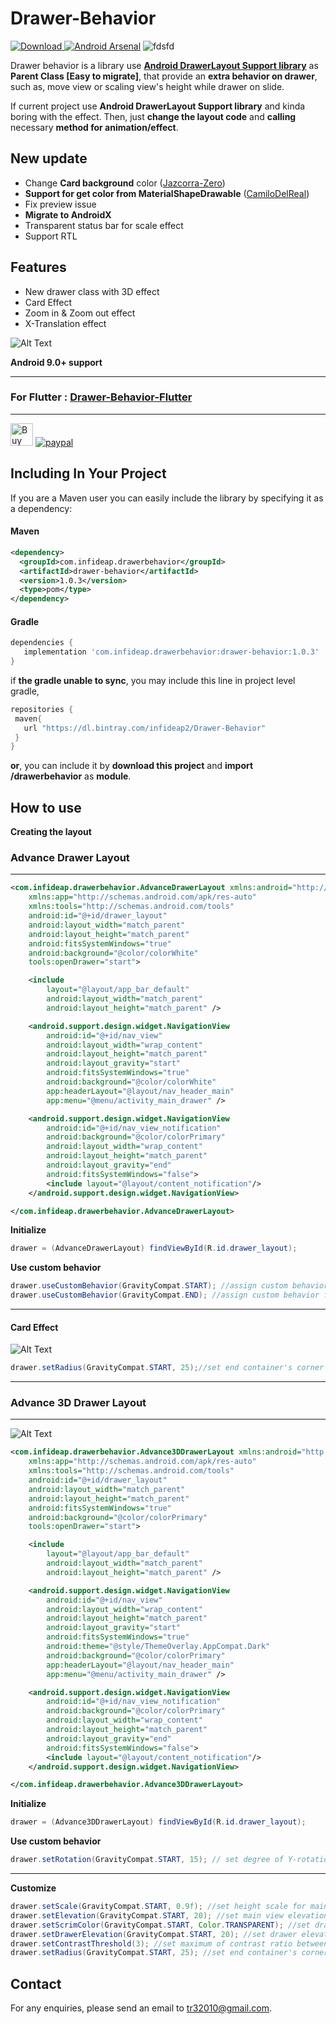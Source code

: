 # Drawer-Behavior
[ ![Download](https://api.bintray.com/packages/infideap2/Drawer-Behavior/Drawer-Behavior/images/download.svg) ](https://bintray.com/infideap2/Drawer-Behavior/Drawer-Behavior/_latestVersion)
[![Android Arsenal](https://img.shields.io/badge/Android%20Arsenal-Drawer--Behavior-brightgreen.svg?style=flat)](https://android-arsenal.com/details/1/6239)
![fdsfd](https://github.com/shiburagi/Drawer-Behavior/workflows/CI/badge.svg)

Drawer behavior is a library use **[Android DrawerLayout Support library](https://developer.android.com/training/implementing-navigation/nav-drawer)** as **Parent Class [Easy to migrate]**, that provide an **extra behavior on drawer**, such as, move view or scaling view's height while drawer on slide. 

If current project use **Android DrawerLayout Support library** and kinda boring with the effect. Then, just **change the layout code** and **calling** necessary **method for animation/effect**.


## New update
 * Change **Card background** color ([Jazcorra-Zero](https://github.com/jazcorra-zero))
 * **Support for get color from MaterialShapeDrawable** ([CamiloDelReal](https://github.com/CamiloDelReal))
 * Fix preview issue
 * **Migrate to AndroidX**
 * Transparent status bar for scale effect
 * Support RTL
 
## Features
 * New drawer class with 3D effect
 * Card Effect 
 * Zoom in & Zoom out effect
 * X-Translation effect
 
![Alt Text](https://raw.githubusercontent.com/shiburagi/Drawer-Behavior/preview/gif/preview1.gif)

**Android 9.0+ support**

---

### For **Flutter** : [Drawer-Behavior-Flutter](https://github.com/shiburagi/Drawer-Behavior-Flutter)

---

<a href='https://ko-fi.com/A0A0FB3V' target='_blank'><img height='36' style='border:0px;height:36px;' src='https://az743702.vo.msecnd.net/cdn/kofi4.png?v=0' border='0' alt='Buy Me a Coffee at ko-fi.com' /></a>
[![paypal](https://www.paypalobjects.com/en_US/i/btn/btn_donateCC_LG.gif)](https://www.paypal.com/cgi-bin/webscr?cmd=_s-xclick&hosted_button_id=D9JKYQL8452AL)

## Including In Your Project

If you are a Maven user you can easily include the library by specifying it as
a dependency:

#### Maven
``` xml
<dependency>
  <groupId>com.infideap.drawerbehavior</groupId>
  <artifactId>drawer-behavior</artifactId>
  <version>1.0.3</version>
  <type>pom</type>
</dependency>
```
#### Gradle
```groovy
dependencies {
   implementation 'com.infideap.drawerbehavior:drawer-behavior:1.0.3'
}
```

if **the gradle unable to sync**, you may include this line in project level gradle,
```groovy
repositories {
 maven{
   url "https://dl.bintray.com/infideap2/Drawer-Behavior"
 }
}
```

**or**,
you can include it by **download this project** and **import /drawerbehavior** as **module**.



## How to use
**Creating the layout**

### Advance Drawer Layout
---
```xml
<com.infideap.drawerbehavior.AdvanceDrawerLayout xmlns:android="http://schemas.android.com/apk/res/android"
    xmlns:app="http://schemas.android.com/apk/res-auto"
    xmlns:tools="http://schemas.android.com/tools"
    android:id="@+id/drawer_layout"
    android:layout_width="match_parent"
    android:layout_height="match_parent"
    android:fitsSystemWindows="true"
    android:background="@color/colorWhite"
    tools:openDrawer="start">

    <include
        layout="@layout/app_bar_default"
        android:layout_width="match_parent"
        android:layout_height="match_parent" />

    <android.support.design.widget.NavigationView
        android:id="@+id/nav_view"
        android:layout_width="wrap_content"
        android:layout_height="match_parent"
        android:layout_gravity="start"
        android:fitsSystemWindows="true"
        android:background="@color/colorWhite"
        app:headerLayout="@layout/nav_header_main"
        app:menu="@menu/activity_main_drawer" />

    <android.support.design.widget.NavigationView
        android:id="@+id/nav_view_notification"
        android:background="@color/colorPrimary"
        android:layout_width="wrap_content"
        android:layout_height="match_parent"
        android:layout_gravity="end"
        android:fitsSystemWindows="false">
        <include layout="@layout/content_notification"/>
    </android.support.design.widget.NavigationView>

</com.infideap.drawerbehavior.AdvanceDrawerLayout>
```

**Initialize**
```java
drawer = (AdvanceDrawerLayout) findViewById(R.id.drawer_layout);
```

**Use custom behavior**
```java
drawer.useCustomBehavior(GravityCompat.START); //assign custom behavior for "Left" drawer
drawer.useCustomBehavior(GravityCompat.END); //assign custom behavior for "Right" drawer 
```
---

#### Card Effect

![Alt Text](https://raw.githubusercontent.com/shiburagi/Drawer-Behavior/preview/gif/preview-card-1.gif)


```java
drawer.setRadius(GravityCompat.START, 25);//set end container's corner radius (dimension)
```

---

### Advance 3D Drawer Layout
---
![Alt Text](https://raw.githubusercontent.com/shiburagi/Drawer-Behavior/preview/gif/preview-3d-2.gif)

```xml
<com.infideap.drawerbehavior.Advance3DDrawerLayout xmlns:android="http://schemas.android.com/apk/res/android"
    xmlns:app="http://schemas.android.com/apk/res-auto"
    xmlns:tools="http://schemas.android.com/tools"
    android:id="@+id/drawer_layout"
    android:layout_width="match_parent"
    android:layout_height="match_parent"
    android:fitsSystemWindows="true"
    android:background="@color/colorPrimary"
    tools:openDrawer="start">

    <include
        layout="@layout/app_bar_default"
        android:layout_width="match_parent"
        android:layout_height="match_parent" />

    <android.support.design.widget.NavigationView
        android:id="@+id/nav_view"
        android:layout_width="wrap_content"
        android:layout_height="match_parent"
        android:layout_gravity="start"
        android:fitsSystemWindows="true"
        android:theme="@style/ThemeOverlay.AppCompat.Dark"
        android:background="@color/colorPrimary"
        app:headerLayout="@layout/nav_header_main"
        app:menu="@menu/activity_main_drawer" />

    <android.support.design.widget.NavigationView
        android:id="@+id/nav_view_notification"
        android:background="@color/colorPrimary"
        android:layout_width="wrap_content"
        android:layout_height="match_parent"
        android:layout_gravity="end"
        android:fitsSystemWindows="false">
        <include layout="@layout/content_notification"/>
    </android.support.design.widget.NavigationView>

</com.infideap.drawerbehavior.Advance3DDrawerLayout>
```

**Initialize**
```java
drawer = (Advance3DDrawerLayout) findViewById(R.id.drawer_layout);
```

**Use custom behavior**
```java
drawer.setRotation(GravityCompat.START, 15); // set degree of Y-rotation ( value : 0 -> 45)
```
---

**Customize**
```java
drawer.setScale(GravityCompat.START, 0.9f); //set height scale for main view (0f to 1f)
drawer.setElevation(GravityCompat.START, 20); //set main view elevation when drawer open (dimension)
drawer.setScrimColor(GravityCompat.START, Color.TRANSPARENT); //set drawer overlay color (color)
drawer.setDrawerElevation(GravityCompat.START, 20); //set drawer elevation (dimension)
drawer.setContrastThreshold(3); //set maximum of contrast ratio between white text and background color.
drawer.setRadius(GravityCompat.START, 25); //set end container's corner radius (dimension)
```

## Contact
For any enquiries, please send an email to tr32010@gmail.com. 
